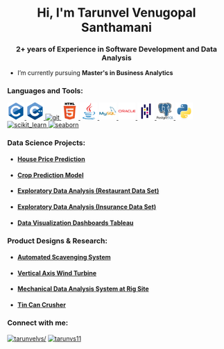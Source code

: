 <h1 align="center">Hi, I'm Tarunvel Venugopal Santhamani</h1>
<h3 align="center"> 2+ years of Experience in Software Development and Data Analysis</h3>

- I’m currently pursuing **Master's in Business Analytics**

<h3 align="left">Languages and Tools:</h3>
<p align="left"> <a href="https://www.cprogramming.com/" target="_blank" rel="noreferrer"> <img src="https://raw.githubusercontent.com/devicons/devicon/master/icons/c/c-original.svg" alt="c" width="40" height="40"/> </a> <a href="https://www.w3schools.com/cpp/" target="_blank" rel="noreferrer"> <img src="https://raw.githubusercontent.com/devicons/devicon/master/icons/cplusplus/cplusplus-original.svg" alt="cplusplus" width="40" height="40"/> </a> <a href="https://git-scm.com/" target="_blank" rel="noreferrer"> <img src="https://www.vectorlogo.zone/logos/git-scm/git-scm-icon.svg" alt="git" width="40" height="40"/> </a> <a href="https://www.w3.org/html/" target="_blank" rel="noreferrer"> <img src="https://raw.githubusercontent.com/devicons/devicon/master/icons/html5/html5-original-wordmark.svg" alt="html5" width="40" height="40"/> </a> <a href="https://www.java.com" target="_blank" rel="noreferrer"> <img src="https://raw.githubusercontent.com/devicons/devicon/master/icons/java/java-original.svg" alt="java" width="40" height="40"/> </a> <a href="https://www.mysql.com/" target="_blank" rel="noreferrer"> <img src="https://raw.githubusercontent.com/devicons/devicon/master/icons/mysql/mysql-original-wordmark.svg" alt="mysql" width="40" height="40"/> </a> <a href="https://www.oracle.com/" target="_blank" rel="noreferrer"> <img src="https://raw.githubusercontent.com/devicons/devicon/master/icons/oracle/oracle-original.svg" alt="oracle" width="40" height="40"/> </a> <a href="https://pandas.pydata.org/" target="_blank" rel="noreferrer"> <img src="https://raw.githubusercontent.com/devicons/devicon/2ae2a900d2f041da66e950e4d48052658d850630/icons/pandas/pandas-original.svg" alt="pandas" width="40" height="40"/> </a> <a href="https://www.postgresql.org" target="_blank" rel="noreferrer"> <img src="https://raw.githubusercontent.com/devicons/devicon/master/icons/postgresql/postgresql-original-wordmark.svg" alt="postgresql" width="40" height="40"/> </a> <a href="https://www.python.org" target="_blank" rel="noreferrer"> <img src="https://raw.githubusercontent.com/devicons/devicon/master/icons/python/python-original.svg" alt="python" width="40" height="40"/> </a> <a href="https://scikit-learn.org/" target="_blank" rel="noreferrer"> <img src="https://upload.wikimedia.org/wikipedia/commons/0/05/Scikit_learn_logo_small.svg" alt="scikit_learn" width="40" height="40"/> </a> <a href="https://seaborn.pydata.org/" target="_blank" rel="noreferrer"> <img src="https://seaborn.pydata.org/_images/logo-mark-lightbg.svg" alt="seaborn" width="40" height="40"/> </a> </p>

<h3 align="left">Data Science Projects:</h3> <ul>
<li><h4 align ="left"> <a href="https://github.com/TarunvelVS/Machine_Learning_Projects/blob/main/house-price-prediction-linear-regression.ipynb">House Price Prediction</a> </h4></li>
<li><h4 align ="left"> <a href="https://github.com/TarunvelVS/Machine_Learning_Projects/blob/main/Crop%20Predictor.ipynb">Crop Prediction Model</a> </h4></li>
<li><h4 align ="left"> <a href="https://github.com/TarunvelVS/Machine_Learning_Projects/blob/main/Restaurant_Data_Analysis_01.ipynb">Exploratory Data Analysis (Restaurant Data Set)</a> </h4></li>
<li><h4 align ="left"> <a href="https://github.com/TarunvelVS/Machine_Learning_Projects/blob/main/Insurance_Data_Analysis_01.ipynb)">Exploratory Data Analysis (Insurance Data Set)</a> </h4></li>
<li><h4 align ="left"> <a href="https://public.tableau.com/app/profile/tarunvelvs"> Data Visualization Dashboards Tableau</a> </h4></li>
</ul>
<h3 align="left">Product Designs & Research:</h3> <ul>
<li><h4 align ="left"> <a href="https://github.com/TarunvelVS/Academic_Projects_Research_Mechanical/blob/main/Automated%20Scavenging%20System.pdf">Automated Scavenging System</a> </h4></li>
<li><h4 align ="left"> <a href="https://github.com/TarunvelVS/Academic_Projects_Research_Mechanical/blob/main/Vertical%20Axis%20Wind%20Turbine.pdf">Vertical Axis Wind Turbine</a> </h4></li>
<li><h4 align ="left"> <a href="https://github.com/TarunvelVS/Academic_Projects_Research_Mechanical/blob/main/Data%20Collection%20and%20Analysis%20at%20Rig%20Site.pdf">Mechanical Data Analysis 
 System at Rig Site</a> </h4></li>
<li><h4 align ="left"> <a href="https://github.com/TarunvelVS/Academic_Projects_Research_Mechanical/blob/main/Tin%20Can%20Crusher_Summary.pdf">Tin Can Crusher</a> </h4></li>
</ul>

<h3 align="left">Connect with me:</h3>
<p align="left">
<a href="https://linkedin.com/in/tarunvelvs/" target="blank"><img align="center" src="https://raw.githubusercontent.com/rahuldkjain/github-profile-readme-generator/master/src/images/icons/Social/linked-in-alt.svg" alt="tarunvelvs/" height="30" width="40" /></a>
<a href="https://kaggle.com/tarunvs11" target="blank"><img align="center" src="https://raw.githubusercontent.com/rahuldkjain/github-profile-readme-generator/master/src/images/icons/Social/kaggle.svg" alt="tarunvs11" height="30" width="40" /></a>
</p>

